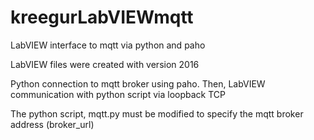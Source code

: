 # kreegurLabVIEWmqtt
LabVIEW interface to mqtt via python and paho

LabVIEW files were created with version 2016

Python connection to mqtt broker using paho.
Then, LabVIEW communication with python script via loopback TCP

The python script, mqtt.py must be modified to specify the mqtt broker address (broker_url)
